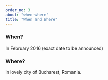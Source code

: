 ```yaml
---
order_no: 3
about: "when-where"
title: "When and Where"
---
```



<div class="tile text-tile">
  <h3>When?</h3>
  <p>In February 2016 (exact date to be announced)</p>
</div>
<div class="tile image-tile photo-1">
</div>
<div class="tile text-tile">
  <h3>Where?</h3>
  <p>in lovely city of Bucharest, Romania.</p>
</div>
<div class="tile image-tile photo-2">
</div>
